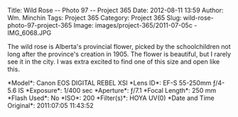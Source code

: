 Title: Wild Rose -- Photo 97 -- Project 365
Date: 2012-08-11 13:59
Author: Wm. Minchin
Tags: Project 365
Category: Project 365
Slug: wild-rose-photo-97-project-365
Image: images/project-365/2011-07-05c - IMG_6068.JPG

The wild rose is Alberta's provincial flower, picked by the
schoolchildren not long after the province's creation in 1905. The
flower is beautiful, but I rarely see it in the city. I was extra
excited to find one of this size and open like this.

<div markdown=1 class="photo-infobox">
*Model*: Canon EOS DIGITAL REBEL XSI  
*Lens ID*: EF-S 55-250mm ƒ/4-5.6 IS  
*Exposure*: 1/400 sec  
*Aperture*: ƒ/7.1  
*Focal Length*: 250 mm  
*Flash Used*: No  
*ISO*: 200  
*Filter(s)*: HOYA UV(0)  
*Date and Time Original*: 2011:07:05 11:43:52
</div>
